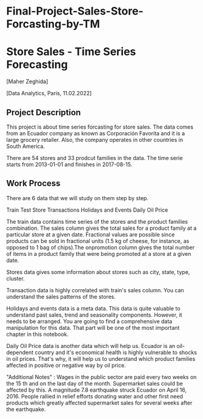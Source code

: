 # Final-Project-Sales-Store-Forcasting-by-TM

# Store Sales - Time Series Forecasting

[Maher Zeghida]

[Data Analytics, Paris, 11.02.2022]





## Project Description

This project is about time series forcasting for store sales. The data comes from an Ecuador company as known as Corporación Favorita and it is a large grocery retailer. Also, the company operates in other countries in South America.

There are 54 stores and 33 prodcut families in the data. The time serie starts from 2013-01-01 and finishes in 2017-08-15.




## Work Process

There are 6 data that we will study on them step by step.

Train
Test
Store
Transactions
Holidays and Events
Daily Oil Price

The train data contains time series of the stores and the product families combination. The sales column gives the total sales for a product family at a particular store at a given date. Fractional values are possible since products can be sold in fractional units (1.5 kg of cheese, for instance, as opposed to 1 bag of chips).The onpromotion column gives the total number of items in a product family that were being promoted at a store at a given date.

Stores data gives some information about stores such as city, state, type, cluster.

Transaction data is highly correlated with train's sales column. You can understand the sales patterns of the stores.

Holidays and events data is a meta data. This data is quite valuable to understand past sales, trend and seasonality components. However, it needs to be arranged. You are going to find a comprehensive data manipulation for this data. That part will be one of the most important chapter in this notebook.

Daily Oil Price data is another data which will help us. Ecuador is an oil-dependent country and it's economical health is highly vulnerable to shocks in oil prices. That's why, it will help us to understand which product families affected in positive or negative way by oil price.

"Additional Notes" : 
Wages in the public sector are paid every two weeks on the 15 th and on the last day of the month. Supermarket sales could be affected by this.
A magnitude 7.8 earthquake struck Ecuador on April 16, 2016. People rallied in relief efforts donating water and other first need products which greatly affected supermarket sales for several weeks after the earthquake.


